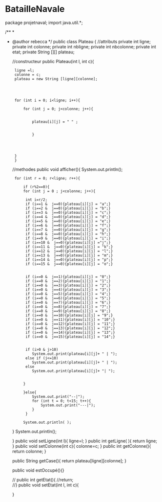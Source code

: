 # BatailleNavale

package projetnaval;
import java.util.*;

/**
 *
 * @author rebecca
 */
public class Plateau {
    //attributs
    private int ligne;
    private int colonne;
    private int nbligne;
    private int nbcolonne;
    private int etat;
    private String [][] plateau;
    
    
    
    
    //constructeur
    public Plateau(int l, int c){
        
        ligne =l;
        colonne = c;
        plateau = new String [ligne][colonne];
        
        
        
          
        for (int i = 0; i<ligne; i++){
            
            for (int j = 0; j<colonne; j++){
                
                
                plateau[i][j] = " " ;

                
                }
            
            
        
            
        }
        }
    
    
    //methodes
    public void afficher(){
        System.out.println();
    
        
        for (int r = 0; r<ligne; r++){
            
            if (r%2==0){
            for (int j = 0 ; j<colonne; j++){
             
             int i=r/2;
             if (i==1 &  j==0){plateau[i][j] = "a";}
             if (i==2 &  j==0){plateau[i][j] = "b";}
             if (i==3 &  j==0){plateau[i][j] = "c";}
             if (i==4 &  j==0){plateau[i][j] = "d";}
             if (i==5 &  j==0){plateau[i][j] = "e";}
             if (i==6 &  j==0){plateau[i][j] = "f";}
             if (i==7 &  j==0){plateau[i][j] = "g";}
             if (i==8 &  j==0){plateau[i][j] = "h";}
             if (i==9 &  j==0){plateau[i][j] = "i";}
             if (i==10 &  j==0){plateau[i][j] ="j";}   
             if (i==11 &  j==0){plateau[i][j] = "k";}
             if (i==12 &  j==0){plateau[i][j] = "l";}
             if (i==13 &  j==0){plateau[i][j] = "m";}
             if (i==14 &  j==0){plateau[i][j] = "p";}
             if (i==15 &  j==0){plateau[i][j] = "o";}
            
                
             if (i==0 &  j==1){plateau[i][j] = "0";}   
             if (i==0 &  j==2){plateau[i][j] = "1";}
             if (i==0 &  j==3){plateau[i][j] = "2";}
             if (i==0 &  j==4){plateau[i][j] = "3";}
             if (i==0 &  j==5){plateau[i][j] = "4";}
             if (i==0 &  j==6){plateau[i][j] = "5";}
             if (i==0 &  j==7){plateau[i][j] = "6";}
             if (i==0 &  j==8){plateau[i][j] = "7";}
             if (i==0 &  j==9){plateau[i][j] = "8";}
             if (i==0 &  j==10){plateau[i][j] = "9";}
             if (i==0 &  j==11){plateau[i][j] = "10";}   
             if (i==0 &  j==12){plateau[i][j] = "11";}
             if (i==0 &  j==13){plateau[i][j] = "12";}
             if (i==0 &  j==14){plateau[i][j] = "13";}
             if (i==0 &  j==15){plateau[i][j] = "14";}
             
             
             if (i>0 & j>10)
                System.out.print(plateau[i][j]+ " | ");
             else if (j<=10)
                System.out.print(plateau[i][j]+ " | ");
             else
                System.out.print(plateau[i][j]+ "| ");
             
                
            }
             
            }else{
                System.out.print("--|");
                for (int t = 0; t<15; t++){
                    System.out.print("---|");
                }
             }
   
            System.out.println( );
            
        
    }
        System.out.println();
            
    }
    public void setLigne(int l){
        ligne=l;
    }
    public int getLigne( ){
        return ligne;
    }
    public void setColonne(int c){
        colonne=c;
    }
    public int getColonne(){
        return colonne;
    }
    
    public String getCase(){
        return plateau[ligne][colonne];
    }
   
    public void estOccupé(){}

   
     
   // public int getEtat(){
      //return;  
    //}
    public void setEtat(int l, int c){
        
   }
